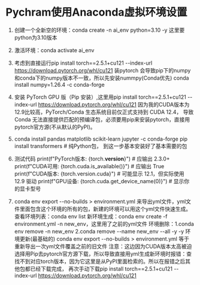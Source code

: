 # Pychram使用Anaconda虚拟环境设置
1. 创建一个全新空的环境：conda create -n ai_env python=3.10 -y 这里要python为3.10版本
2. 激活环境：conda activate ai_env
3. 考虑到直接运行pip install torch==2.5.1+cu121 --index-url https://download.pytorch.org/whl/cu121 装pytorch 会导致pip下的numpy和conda下的numpy版本不一致，所以先安装nummpy(Conda优先)
   conda install numpy=1.26.4 -c conda-forge
   
4. 安装 PyTorch GPU 版（Pip 安装）,这里用pip install torch==2.5.1+cu121 --index-url https://download.pytorch.org/whl/cu121 因为我的CUDA版本为12.9比较高，PyTorch/Conda 生态系统目前仅正式支持到 CUDA 12.4，
   导致 Conda 无法直接提供匹配的预编译包，必须要用pip来安装pytorch，直接用pytorch官方源(不从默认的PyPI)。

5. conda install pandas matplotlib scikit-learn jupyter -c conda-forge
   pip install transformers  # 纯Python包， 到这一步基本安装好了基本需要的包

6. 测试代码
   print(f"PyTorch版本: {torch.__version__}")          # 应输出 2.3.0+ 
   print(f"CUDA可用: {torch.cuda.is_available()}")     # 应输出 True
   print(f"CUDA版本: {torch.version.cuda}")            # 可能显示 12.1，但实际使用 12.9 驱动
   print(f"GPU设备: {torch.cuda.get_device_name(0)}")  # 显示你的显卡型号
   
7. conda env export --no-builds > environment.yml 来导出yml文件，yml文件里面包含这个环境的所有的包，新建的环境可以用这个yml文件快速生成。
   查看环境列表：conda env list
   新环境生成：conda env create -f environment.yml -n new_env，这里用了之前的yml文件
   环境删除：1.conda env remove -n new_env 2.conda remove --name new_env --all -y -y
   环境更新(最基础的) conda env export --no-builds > environment.yml 等于重新导出一次yml文件覆盖之前的旧文件
   注意：这边因为CUDA版本太高被迫选择用Pip去pytorch官方源下载，所以导致直接用yml生成新环境时报错：查找不到对应torch版本，因为它这里是从PyPI里面检索的。所以在报错之后其他包都已经下载完成，
   再次手动下载pip install torch==2.5.1+cu121 --index-url https://download.pytorch.org/whl/cu121

  


